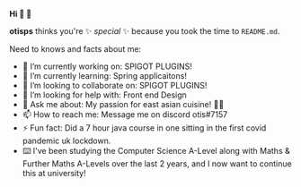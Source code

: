 **Hi 👋  👋**


**otisps** thinks you're ✨ _special_ ✨  because you took the time to  `README.md`. 

Need to knows and facts about me:

- 🔭 I’m currently working on: SPIGOT PLUGINS!
- 🌱 I’m currently learning: Spring applicaitons!
- 👯 I’m looking to collaborate on: SPIGOT PLUGINS!
- 🤔 I’m looking for help with: Front end Design
- 💬 Ask me about: My passion for east asian cuisine! 🍙🍱
- 📫 How to reach me: Message me on discord otis#7157
- ⚡ Fun fact: Did a 7 hour java course in one sitting in the first covid pandemic uk lockdown.
- ⌨️ I've been studying the Computer Science A-Level along with Maths & Further Maths A-Levels over the last 2 years, and I now want to continue this at university!

